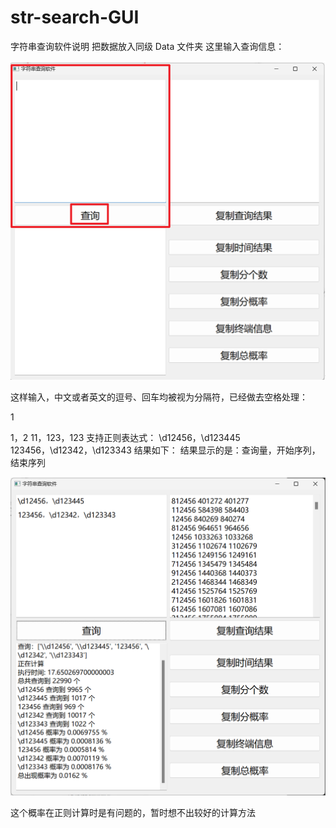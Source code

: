 # str-search-GUI

字符串查询软件说明
把数据放入同级 Data 文件夹
这里输入查询信息：

![1](README_fig/1.jpg)

这样输入，中文或者英文的逗号、回车均被视为分隔符，已经做去空格处理：

1

1，2
11，123，123
支持正则表达式：
\d12456，\d123445
123456，\d12342，\d123343
结果如下：
结果显示的是：查询量，开始序列，结束序列

![2](README_fig/2.jpg)

这个概率在正则计算时是有问题的，暂时想不出较好的计算方法
